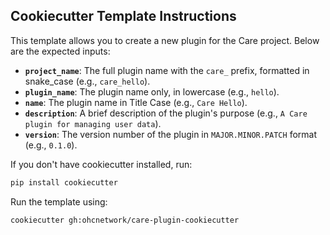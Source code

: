 ## Cookiecutter Template Instructions

This template allows you to create a new plugin for the Care project. Below are the expected inputs:

- **`project_name`**: The full plugin name with the `care_` prefix, formatted in snake_case (e.g., `care_hello`).
- **`plugin_name`**: The plugin name only, in lowercase (e.g., `hello`).
- **`name`**: The plugin name in Title Case (e.g., `Care Hello`).
- **`description`**: A brief description of the plugin's purpose (e.g., `A Care plugin for managing user data`).
- **`version`**: The version number of the plugin in `MAJOR.MINOR.PATCH` format (e.g., `0.1.0`).

If you don't have cookiecutter installed, run:
```bash
pip install cookiecutter
```

Run the template using:

```bash
cookiecutter gh:ohcnetwork/care-plugin-cookiecutter
```